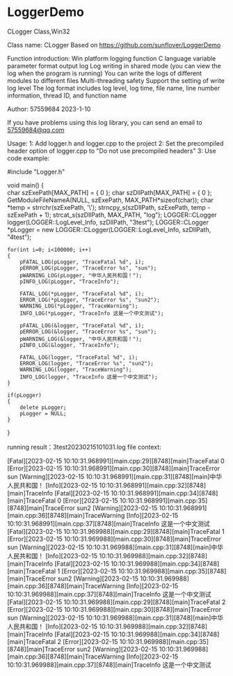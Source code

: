 # LoggerDemo
CLogger Class,Win32

Class name: CLogger
Based on https://github.com/sunflover/LoggerDemo

Function introduction:
Win platform logging function
C language variable parameter format output log
Log writing in shared mode (you can view the log when the program is running)
You can write the logs of different modules to different files
Multi-threading safety
Support the setting of write log level
The log format includes log level, log time, file name, line number information, thread ID, and function name

Author: 57559684 2023-1-10

If you have problems using this log library, you can send an email to <57559684@qq.com>

Usage:
1: Add logger.h and logger.cpp to the project
2: Set the precompiled header option of logger.cpp to "Do not use precompiled headers"
3: Use code example:

#include "Logger.h"

void main()
{	
	char szExePath[MAX_PATH] = { 0 };
	char szDllPath[MAX_PATH] = { 0 };
	GetModuleFileNameA(NULL, szExePath, MAX_PATH*sizeof(char));
	char *temp = strrchr(szExePath, '\\');
	strncpy_s(szDllPath, szExePath, temp - szExePath + 1);
	strcat_s(szDllPath, MAX_PATH, "log");
	LOGGER::CLogger logger(LOGGER::LogLevel_Info, szDllPath, "3test");
	LOGGER::CLogger *pLogger = new LOGGER::CLogger(LOGGER::LogLevel_Info, szDllPath, "4test");

	for(int i=0; i<100000; i++)
	{
		pFATAL_LOG(pLogger, "TraceFatal %d", i);
		pERROR_LOG(pLogger, "TraceError %s", "sun");
		pWARNING_LOG(pLogger, "中华人民共和国！");
		pINFO_LOG(pLogger, "TraceInfo");

		FATAL_LOG(*pLogger, "TraceFatal %d", i);
		ERROR_LOG(*pLogger, "TraceError %s", "sun2");
		WARNING_LOG(*pLogger, "TraceWarning");
		INFO_LOG(*pLogger, "TraceInfo 这是一个中文测试");

		pFATAL_LOG(&logger, "TraceFatal %d", i);
		pERROR_LOG(&logger, "TraceError %s", "sun");
		pWARNING_LOG(&logger, "中华人民共和国！");
		pINFO_LOG(&logger, "TraceInfo");

		FATAL_LOG(logger, "TraceFatal %d", i);
		ERROR_LOG(logger, "TraceError %s", "sun2");
		WARNING_LOG(logger, "TraceWarning");
		INFO_LOG(logger, "TraceInfo 这是一个中文测试");
	}

	if(pLogger)
	{
		delete pLogger;
		pLogger = NULL;
	}
}

running result：3test20230215101031.log file context:

[Fatal][2023-02-15 10:10:31.968991][main.cpp:29][8748][main]TraceFatal 0
[Error][2023-02-15 10:10:31.968991][main.cpp:30][8748][main]TraceError sun
[Warning][2023-02-15 10:10:31.968991][main.cpp:31][8748][main]中华人民共和国！
[Info][2023-02-15 10:10:31.968991][main.cpp:32][8748][main]TraceInfo
[Fatal][2023-02-15 10:10:31.968991][main.cpp:34][8748][main]TraceFatal 0
[Error][2023-02-15 10:10:31.968991][main.cpp:35][8748][main]TraceError sun2
[Warning][2023-02-15 10:10:31.968991][main.cpp:36][8748][main]TraceWarning
[Info][2023-02-15 10:10:31.968991][main.cpp:37][8748][main]TraceInfo 这是一个中文测试
[Fatal][2023-02-15 10:10:31.969988][main.cpp:29][8748][main]TraceFatal 1
[Error][2023-02-15 10:10:31.969988][main.cpp:30][8748][main]TraceError sun
[Warning][2023-02-15 10:10:31.969988][main.cpp:31][8748][main]中华人民共和国！
[Info][2023-02-15 10:10:31.969988][main.cpp:32][8748][main]TraceInfo
[Fatal][2023-02-15 10:10:31.969988][main.cpp:34][8748][main]TraceFatal 1
[Error][2023-02-15 10:10:31.969988][main.cpp:35][8748][main]TraceError sun2
[Warning][2023-02-15 10:10:31.969988][main.cpp:36][8748][main]TraceWarning
[Info][2023-02-15 10:10:31.969988][main.cpp:37][8748][main]TraceInfo 这是一个中文测试
[Fatal][2023-02-15 10:10:31.969988][main.cpp:29][8748][main]TraceFatal 2
[Error][2023-02-15 10:10:31.969988][main.cpp:30][8748][main]TraceError sun
[Warning][2023-02-15 10:10:31.969988][main.cpp:31][8748][main]中华人民共和国！
[Info][2023-02-15 10:10:31.969988][main.cpp:32][8748][main]TraceInfo
[Fatal][2023-02-15 10:10:31.969988][main.cpp:34][8748][main]TraceFatal 2
[Error][2023-02-15 10:10:31.969988][main.cpp:35][8748][main]TraceError sun2
[Warning][2023-02-15 10:10:31.969988][main.cpp:36][8748][main]TraceWarning
[Info][2023-02-15 10:10:31.969988][main.cpp:37][8748][main]TraceInfo 这是一个中文测试


